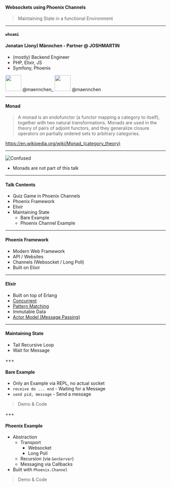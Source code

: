 #### Websockets using Phoenix Channels
> Maintaining State in a functional Environment

---

#### `whoami`
#### Jonatan (Jony) Männchen - Partner @ JOSHMARTIN

* (mostly) Backend Engineer
* PHP, Elixir, JS
* Symfony, Phoenix

<img src="https://s3.amazonaws.com/media-p.slid.es/uploads/team-955/images/2811693/twitter.svg" width="50" style="margin: 0; background: none; box-shadow: none; border: none;" />
@maennchen_

<img src="https://s3.amazonaws.com/media-p.slid.es/uploads/team-955/images/2811694/github.svg" width="50" style="margin: 0; background: none; box-shadow: none; border: none;" />
@maennchen

---

#### Monad

 > A monad is an endofunctor (a functor mapping a category to itself), together with two natural transformations. Monads are used in the theory of pairs of adjoint functors, and they generalize closure operators on partially ordered sets to arbitrary categories.

https://en.wikipedia.org/wiki/Monad_(category_theory)

---

![Confused](https://media.giphy.com/media/3o7btPCcdNniyf0ArS/giphy.gif)

* Monads are not part of this talk

---

#### Talk Contents

* Quiz Game in Phoenix Channels
* Phoenix Framework
* Elixir
* Maintaining State
   - Bare Example
   - Phoenix Channel Example

---

#### Phoenix Framework

* Modern Web Framework
* API / Websites
* Channels (Websocket / Long Poll)
* Built on Elixir

---

#### Elixir

* Built on top of Erlang
* [Concurrent](https://elixirschool.com/lessons/advanced/concurrency/)
* [Pattern Matching](http://elixir-lang.org/getting-started/pattern-matching.html#pattern-matching-1)
* Immutable Data
* [Actor Model (Message Passing)](http://elixir-lang.org/getting-started/processes.html)

---

#### Maintaining State

* Tail Recursive Loop
* Wait for Message

+++

#### Bare Example

* Only an Example via REPL, no actual socket
* `receive do ... end` - Waiting for a Message
* `send pid, message` - Send a message

> Demo & Code

+++

#### Phoenix Example

* Abstraction
  - Transport
    * Websocket
    * Long Poll
  - Recursion (via `GenServer`)
  - Messaging via Callbacks
* Built with `Phoenix.Channel`

> Demo & Code
